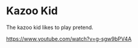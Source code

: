Kazoo Kid
=========

The kazoo kid likes to play pretend.

https://www.youtube.com/watch?v=g-sgw9bPV4A